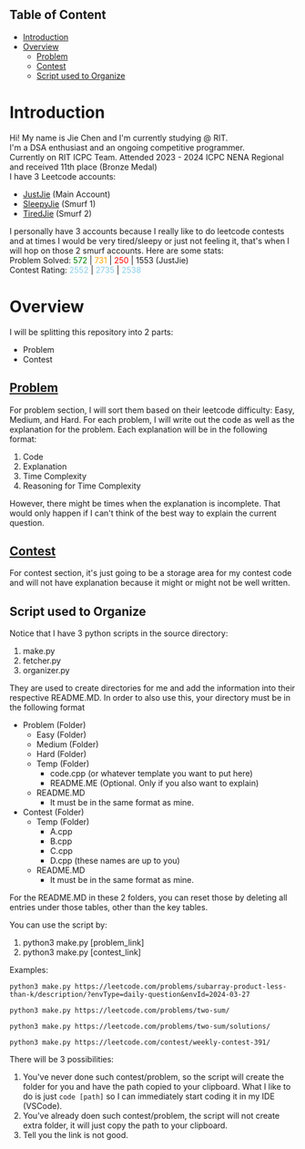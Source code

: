## Table of Content
- [Introduction](#introduction)
- [Overview](#overview)
  - [Problem](#problem)
  - [Contest](#contest)
  - [Script used to Organize](#script-used-to-organize)

# Introduction
Hi! My name is Jie Chen and I'm currently studying @ RIT. \
I'm a DSA enthusiast and an ongoing competitive programmer. \
Currently on RIT ICPC Team. Attended 2023 - 2024 ICPC NENA Regional and received 11th place (Bronze Medal) \
I have 3 Leetcode accounts:
- [JustJie](https://leetcode.com/JustJie/) (Main Account)
- [SleepyJie](https://leetcode.com/SleepyJie/) (Smurf 1)
- [TiredJie](https://leetcode.com/TiredJie/) (Smurf 2)

I personally have 3 accounts because I really like to do leetcode contests and at times I would be very tired/sleepy or just not feeling it, that's when I will hop on those 2 smurf accounts. Here are some stats: \
Problem Solved: <span style="color:green">572</span> | <span style="color:orange">731</span> | <span style="color:red">250</span> | 1553 (JustJie) \
Contest Rating: <span style="color:skyblue">2552</span> | <span style="color:skyblue">2735</span> | <span style="color:skyblue">2538</span>

# Overview
I will be splitting this repository into 2 parts:
- Problem
- Contest

## [Problem](Problem/)
For problem section, I will sort them based on their leetcode difficulty: Easy, Medium, and Hard. For each problem, I will write out the code as well as the explanation for the problem. Each explanation will be in the following format:
1. Code
2. Explanation
3. Time Complexity
4. Reasoning for Time Complexity

However, there might be times when the explanation is incomplete. That would only happen if I can't think of the best way to explain the current question.

## [Contest](Contest/)
For contest section, it's just going to be a storage area for my contest code and will not have explanation because it might or might not be well written.

## Script used to Organize
Notice that I have 3 python scripts in the source directory:
1. make.py
2. fetcher.py
3. organizer.py

They are used to create directories for me and add the information into their respective README.MD. In order to also use this, your directory must be in the following format

- Problem (Folder)
  - Easy (Folder)
  - Medium (Folder)
  - Hard (Folder)
  - Temp (Folder)
    - code.cpp (or whatever template you want to put here)
    - README.ME (Optional. Only if you also want to explain)
  - README.MD
    - It must be in the same format as mine.
- Contest (Folder)
  - Temp (Folder)
    - A.cpp
    - B.cpp
    - C.cpp
    - D.cpp (these names are up to you)
  - README.MD
    - It must be in the same format as mine.

For the README.MD in these 2 folders, you can reset those by deleting all entries under those tables, other than the key tables.

You can use the script by:
1. python3 make.py [problem_link]
2. python3 make.py [contest_link]

Examples:
```
python3 make.py https://leetcode.com/problems/subarray-product-less-than-k/description/?envType=daily-question&envId=2024-03-27

python3 make.py https://leetcode.com/problems/two-sum/

python3 make.py https://leetcode.com/problems/two-sum/solutions/

python3 make.py https://leetcode.com/contest/weekly-contest-391/
```

There will be 3 possibilities:
1. You've never done such contest/problem, so the script will create the folder for you and have the path copied to your clipboard. What I like to do is just `code [path]` so I can immediately start coding it in my IDE (VSCode).
2. You've already doen such contest/problem, the script will not create extra folder, it will just copy the path to your clipboard.
3. Tell you the link is not good.